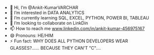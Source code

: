 - 👋 Hi, I’m @Ankit-KumarVARCHAR
- 👀 I’m interested in DATA ANALYTICS
- 🌱 I’m currently learning SQL, EXCEL, PYTHON, POWER BI, TABLEAU
- 💞️ I’m looking to collaborate on LinkDin
- 📫 How to reach me www.linkedin.com/in/ankit-kumar-456975167
- 😄 Pronouns: HE/HIM
- ⚡ Fun fact: WHY DOES ALL PYTHON DEVELOPERS WEAR GLASSES?...... BECAUSE THEY CAN'T "C"....

<!---
Ankit-KumarVARCHAR/Ankit-KumarVARCHAR is a ✨ special ✨ repository because its `README.md` (this file) appears on your GitHub profile.
You can click the Preview link to take a look at your changes.
--->
